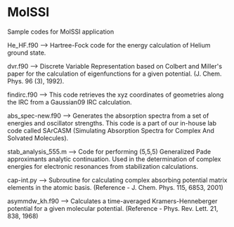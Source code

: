 # MolSSI
Sample codes for MolSSI application

He_HF.f90 --> Hartree-Fock code for the energy calculation of Helium ground state.

dvr.f90 --> Discrete Variable Representation based on Colbert and Miller's paper for the calculation of eigenfunctions for a given potential. (J. Chem. Phys. 96 (3), 1992). 

findirc.f90 --> This code retrieves the xyz coordinates of geometries along the IRC from a Gaussian09 IRC calculation.

abs_spec-new.f90 --> Generates the absorption spectra from a set of energies and oscillator strengths. This code is a part of our in-house lab code called SArCASM (Simulating Absorption Spectra for Complex And Solvated Molecules).

stab_analysis_555.m --> Code for performing (5,5,5) Generalized Pade approximants analytic continuation. Used in the determination of complex energies for electronic resonances from stabilization calculations.

cap-int.py --> Subroutine for calculating complex absorbing potential matrix elements in the atomic basis. (Reference - J. Chem. Phys. 115, 6853, 2001)

asymmdw_kh.f90 --> Calculates a time-averaged Kramers-Henneberger potential for a given molecular potential. (Reference - Phys. Rev. Lett. 21, 838, 1968)
